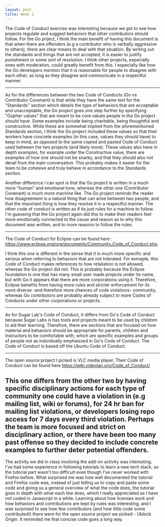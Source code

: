 ```yaml
---
layout: post
title: Week 2 
---
```


The Code of Conduct exercise was interesting because we got to see how projects regulate and suggest behaviors that other contributors should follow. For the Go priject, I think the main benefit of having this document is that when there are offenders (e.g a contributor who is verbally aggressive to others), there are clear means to deal with that situation. By writing out the standards and things that are not accepted, it is easier to justify punishment or some sort of resolution. I think other projects, especially ones with moderation, could greatly benefit from this. I especially like how the Go developers mention that it is reasonable for people to disagree with each other, as long as they disagree and communicate in a respectful manner. 

---
As for the differences between the two Code of Conducts (Go vs Contributor Covenant) is that while they have the same text for the "Standards" section which details the type of behaviors that are acceptable and unacceptable, the Go project goes one step further by specifying "Gopher values" that are meant to be core values people in the Go project should have. Some examples include being charitable, being thoughtful and constructive. While these are somewhat implied from the aforementioned Standards section, I think the Go project included these values so that their workers have concrete examples (in this case, values they should have) to keep in mind, as opposed to the same copied and pasted Code of Conduct used between the two projects (and likely more). These values also have in depth examples, for example under the Constructive value, there are examples of how one should not be snarky, and that they should also not derail from the main conversation. This probably makes it easier for the team to be cohesive and truly behave in accordance to the Standards section.

Another difference I can spot is that the Go project is written in a much more "human" and emotional tone, whereas the other one (Contributor Covenant) is much more machine like. The Go project reminds the reader how disagreement is a natural thing that can arise between two people, and that the important thing is how they resolve it in a respectful manner. The other code of conduct is written as if its just rules for a machine to follow. I'm guessing that the Go project again did this to make their readers feel more emotionally connected to the cause and reason as to why this document was written, and to more reasons to follow the rules.

---
The Code of Conduct for Eclipse can be found here : https://www.eclipse.org/org/documents/Community_Code_of_Conduct.php

I think this one is different in the sense that it is much more specific and serious when referring to behaviors that are not tolerated. For exmaple, this Code of Conduct makes references to how retaliation is not allowed, whereas the Go project did not. This is probably because the Eclipse foundation is one that has many small user made projects under its name, but with Go it appears that there are more corporations using it. Therefore, Eclipse benefits from having more rules and stricter enforcement for its more diverse -and therefore more chances of code violations- community, whereas Go contributors are probably already subject to more Codes of Conducts under other corporations or projects. 

---
As for Sugar Lab's Code of Conduct, it differs from Go's Code of Conduct because Sugar Labs is has tools and projects meant to be used by children to aid their learning. Therefore, there are sections that are focused on how material and behaviors should be appropriate for parents, children and instructors to be comfortable with, which are specific examples and groups of people not as individually emphasized in Go's Code of Conduct.
The Code of Conduct is based off the Ubuntu Code of Conduct. 


---
The open source project I picked is VLC media player. Their Code of Conduct can be found here https://wiki.videolan.org/Code_of_Conduct/

This one differs from the other two by having specific disciplinary actions for each type of community one could have a violation in (e.g mailing list, wiki or forums), for 24 hr ban for mailing list violations, or developers losing repo access for 7 days every third violation. Perhaps the team is more focused and strict on disciplinary action, or there have been too many past offense so they decided to include concrete examples to further deter potential offenders.
---
The activity we did in class involving the add-on activity was interesting. I've had some experience in following tutorials to learn a new tech stack, so the tutorial part wasn't too difficult even though I've never worked with Firefox before. What surprised me was how well documented the tutorial and Firefox code was, instead of just telling us to copy and paste some code and giving us a general overview of what the code does, the tutorial goes in depth with what each line does, which I really appreciated as I have not coded in Javascript in a while. Learning about how licenses work and how behaviors and contributions are kept by rules was interesting, and I was surprised to see how few contributors (and how little code some contributed!) there were for the open source project we picked - Ublock Origin. It reminded me that concise code goes a long way.
